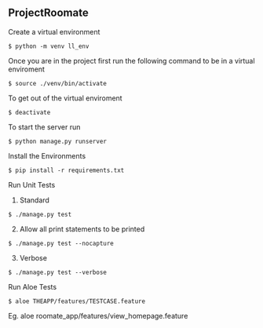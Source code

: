 ## ProjectRoomate
Create a virtual environment

```
$ python -m venv ll_env
```
Once you are in the project first run the following command to be in a virtual enviroment

```
$ source ./venv/bin/activate
```
To get out of the virtual enviroment
```
$ deactivate
```
To start the server run

```
$ python manage.py runserver
```

Install the Environments 

```
$ pip install -r requirements.txt
```
Run Unit Tests
 1. Standard
  ```
  $ ./manage.py test
  ```
 2. Allow all print statements to be printed
  ```
  $ ./manage.py test --nocapture
  ```
 3. Verbose
  ```
  $ ./manage.py test --verbose
  ```
Run Aloe Tests
  ```
  $ aloe THEAPP/features/TESTCASE.feature
  ```
  Eg. aloe roomate_app/features/view_homepage.feature
